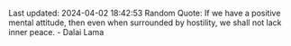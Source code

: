 Last updated: 2024-04-02 18:42:53
Random Quote: If we have a positive mental attitude, then even when surrounded by hostility, we shall not lack inner peace. - Dalai Lama